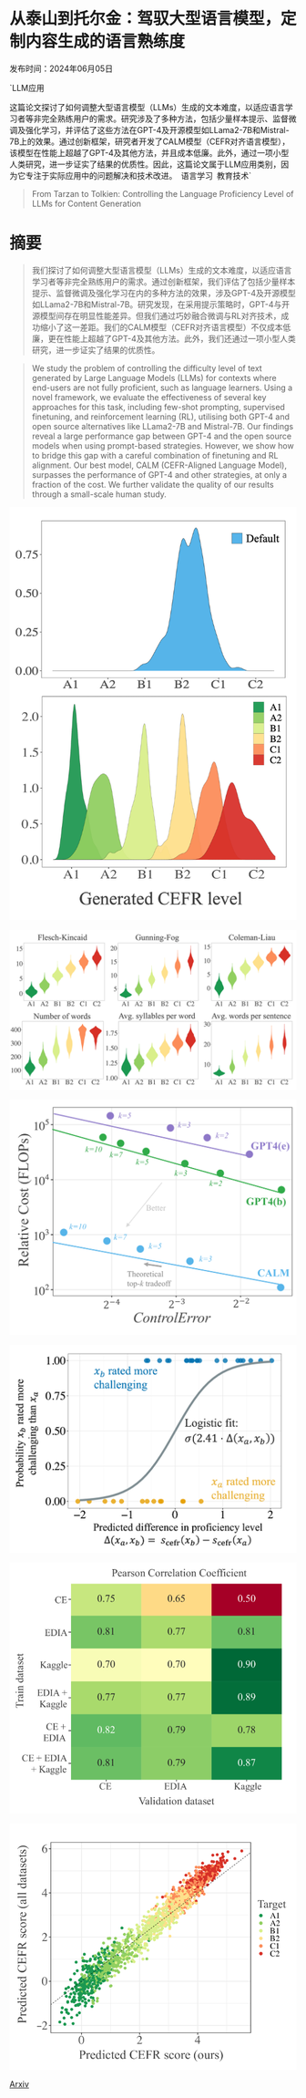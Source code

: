 # 从泰山到托尔金：驾驭大型语言模型，定制内容生成的语言熟练度

发布时间：2024年06月05日

`LLM应用

这篇论文探讨了如何调整大型语言模型（LLMs）生成的文本难度，以适应语言学习者等非完全熟练用户的需求。研究涉及了多种方法，包括少量样本提示、监督微调及强化学习，并评估了这些方法在GPT-4及开源模型如LLama2-7B和Mistral-7B上的效果。通过创新框架，研究者开发了CALM模型（CEFR对齐语言模型），该模型在性能上超越了GPT-4及其他方法，并且成本低廉。此外，通过一项小型人类研究，进一步证实了结果的优质性。因此，这篇论文属于LLM应用类别，因为它专注于实际应用中的问题解决和技术改进。` `语言学习` `教育技术`

> From Tarzan to Tolkien: Controlling the Language Proficiency Level of LLMs for Content Generation

# 摘要

> 我们探讨了如何调整大型语言模型（LLMs）生成的文本难度，以适应语言学习者等非完全熟练用户的需求。通过创新框架，我们评估了包括少量样本提示、监督微调及强化学习在内的多种方法的效果，涉及GPT-4及开源模型如LLama2-7B和Mistral-7B。研究发现，在采用提示策略时，GPT-4与开源模型间存在明显性能差异。但我们通过巧妙融合微调与RL对齐技术，成功缩小了这一差距。我们的CALM模型（CEFR对齐语言模型）不仅成本低廉，更在性能上超越了GPT-4及其他方法。此外，我们还通过一项小型人类研究，进一步证实了结果的优质性。

> We study the problem of controlling the difficulty level of text generated by Large Language Models (LLMs) for contexts where end-users are not fully proficient, such as language learners. Using a novel framework, we evaluate the effectiveness of several key approaches for this task, including few-shot prompting, supervised finetuning, and reinforcement learning (RL), utilising both GPT-4 and open source alternatives like LLama2-7B and Mistral-7B.
  Our findings reveal a large performance gap between GPT-4 and the open source models when using prompt-based strategies. However, we show how to bridge this gap with a careful combination of finetuning and RL alignment. Our best model, CALM (CEFR-Aligned Language Model), surpasses the performance of GPT-4 and other strategies, at only a fraction of the cost. We further validate the quality of our results through a small-scale human study.

![从泰山到托尔金：驾驭大型语言模型，定制内容生成的语言熟练度](../../../paper_images/2406.03030/gen_hists.png)

![从泰山到托尔金：驾驭大型语言模型，定制内容生成的语言熟练度](../../../paper_images/2406.03030/readability_metrics.png)

![从泰山到托尔金：驾驭大型语言模型，定制内容生成的语言熟练度](../../../paper_images/2406.03030/x1.png)

![从泰山到托尔金：驾驭大型语言模型，定制内容生成的语言熟练度](../../../paper_images/2406.03030/prof_human.png)

![从泰山到托尔金：驾驭大型语言模型，定制内容生成的语言熟练度](../../../paper_images/2406.03030/x2.png)

![从泰山到托尔金：驾驭大型语言模型，定制内容生成的语言熟练度](../../../paper_images/2406.03030/x3.png)

[Arxiv](https://arxiv.org/abs/2406.03030)
